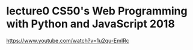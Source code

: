 # lecture0 CS50's Web Programming with Python and JavaScript 2018
https://www.youtube.com/watch?v=1u2qu-EmIRc 

